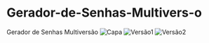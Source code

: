 # Gerador-de-Senhas-Multivers-o
Gerador de Senhas Multiversão
![Capa](https://github.com/user-attachments/assets/5f1f7ba6-b3fa-4d9b-bbcd-85f20ae07867)
![Versão1](https://github.com/user-attachments/assets/db37daf7-1d52-4586-a2ac-a472af7ad2fe)
![Versão2](https://github.com/user-attachments/assets/acc7914f-9d73-4a97-933c-dcad0dbbbd78)



